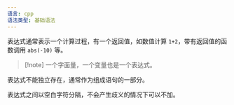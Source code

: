 ```yaml
---
语言: cpp
语法类型: 基础语法
---
```

表达式通常表示一个计算过程，有一个返回值，如数值计算 `1+2`，带有返回值的函数调用 `abs(-10)` 等。

>[!note] 一个字面量，一个变量也是一个表达式。

表达式不能独立存在，通常作为组成语句的一部分。

表达式之间以空白字符分隔，不会产生歧义的情况下可以不加。